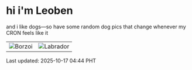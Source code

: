 # hi i'm Leoben

and i like dogs—so have some random dog pics that change whenever my CRON feels like it

|  |  |
|--------|----------|
| ![Borzoi](https://random-dog-vercel.vercel.app/api/random-borzoi?v=1760647491) | ![Labrador](https://random-dog-vercel.vercel.app/api/random-labrador?v=1760647491) |

Last updated: 2025-10-17 04:44 PHT
